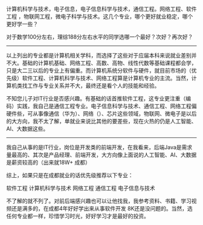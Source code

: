 计算机科学与技术，电子信息，电子信息科学与技术，通信工程。网络工程、软件工程 ，物联网工程，微电子科学与技术。这几个专业，哪个更好就业稳定，哪个更好学一些？

对于数学100分左右，理综188分左右水平的同学选哪一个最好？次好？再次好？

---

以上列出的专业都是计算机相关学科，而选择了这些对于应届本科来说就业差别并不大。基础的计算机基础、网络工程、高数、高物、线性代数等基础课程都会学，只是大二三以后的专业上有偏重。而计算机系统分软件与硬件，就目前市场的（优先级）软件工程、计算机科学与技术、网络工程算是计算机专业的主流。当然，计算机类找工作与专业关系并不大，最终还是看个人的技能和经验。

不知您儿子对IT行业是否感兴趣。有基础的话首推软件工程，这专业更注重（编码）实践，我自己是通信工程专业。电子信息科学与技术、通信工程、网络工程偏硬件些，可从事像通信（华为）、网络（）、芯片这些领域，物联网、微电子是以后的大方向，我不太了解，单就业来说比其他的要差些，现在火热的仍是人工智能、AI、大数据这些。

---

我自己从事的是IT行业，岗位是开发类的前端开发，在我看来，后端Java是需求量最高的、其次是产品经理、前端开发，大方向像上面说的人工智能、AI、大数据是薪资较高的（出来就18W+ 成都）

综上，如果只是在成都就业的话优先级推荐以下专业：

软件工程
计算机科学与技术
网络工程
通信工程
电子信息与技术

不了解的就不列了。对前后端感兴趣也可以让他找我，我参考资料、书籍、学习视频还是满多的，在成都4年好好学出来从事软件开发 8K还是没问题的。当然，选任何专业都一样，珍惜学习时光，好好学习才是最好的投资。
